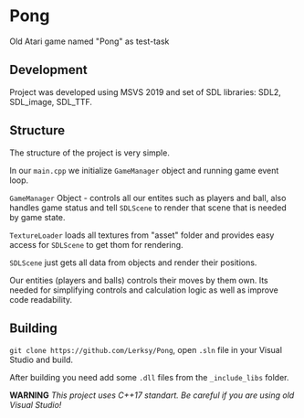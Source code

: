 # Pong
Old Atari game named "Pong" as test-task


## Development
Project was developed using MSVS 2019 and set of SDL libraries: SDL2, SDL_image, SDL_TTF.


## Structure

The structure of the project is very simple.

In our `main.cpp` we initialize `GameManager` object and running game event loop.

`GameManager` Object - controls all our entites such as players and ball, also handles game status and tell `SDLScene` to render that scene that is needed by game state.

`TextureLoader` loads all textures from "asset" folder and provides easy access for `SDLScene` to get thom for rendering.

`SDLScene` just gets all data from objects and render their positions.

Our entities (players and balls) controls their moves by them own. Its needed for simplifying controls and calculation logic as well as improve code readability.


## Building

`git clone https://github.com/Lerksy/Pong`, open `.sln` file in your Visual Studio and build.

After building you need add some `.dll` files from the `_include_libs` folder.

**WARNING**
*This project uses C++17 standart. Be careful if you are using old Visual Studio!*
